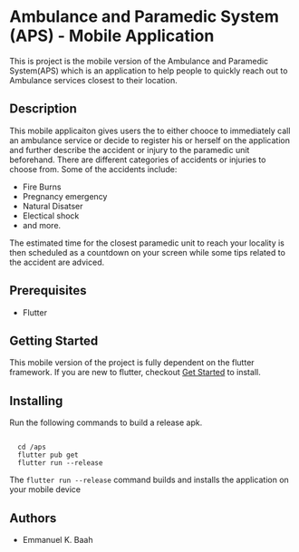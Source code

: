 # Ambulance and Paramedic System (APS) - Mobile Application

This is project is the mobile version of the Ambulance and Paramedic System(APS) which is an application to help people to quickly reach out to Ambulance services closest to their location. 

## Description
 This mobile applicaiton gives users the to either chooce to immediately call an ambulance service or decide to register his      or herself on the application and further describe the accident or injury to the paramedic unit beforehand.
 There are different categories of accidents or injuries to choose from. Some of the accidents include:
 + Fire Burns 
 + Pregnancy emergency
 + Natural Disatser
 + Electical shock
 + and more.
 
 The estimated time for the closest paramedic unit to reach your locality is then scheduled as a countdown on your screen while some tips related to the accident are adviced.

## Prerequisites
 
- Flutter

## Getting Started

This mobile version of the project is fully dependent on the flutter framework. If you are new to flutter, checkout [Get Started](https://flutter.dev/docs/get-started/install) to install.

## Installing 

Run the following commands to build a release apk.
```
  
  cd /aps
  flutter pub get
  flutter run --release
 ```

The ``` flutter run --release ``` command builds and installs the application on your mobile device

## Authors
  - Emmanuel K. Baah

